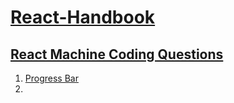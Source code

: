 # [React-Handbook](#react-handbook)

## [React Machine Coding Questions](#react-machine-coding-questions)
  1. [Progress Bar](https://github.com/AkshayChandole/React-Handbook/blob/main/MachineCodingInterviewQuestions/ProgressBar/readme.md#progress-bar)
  2. 
